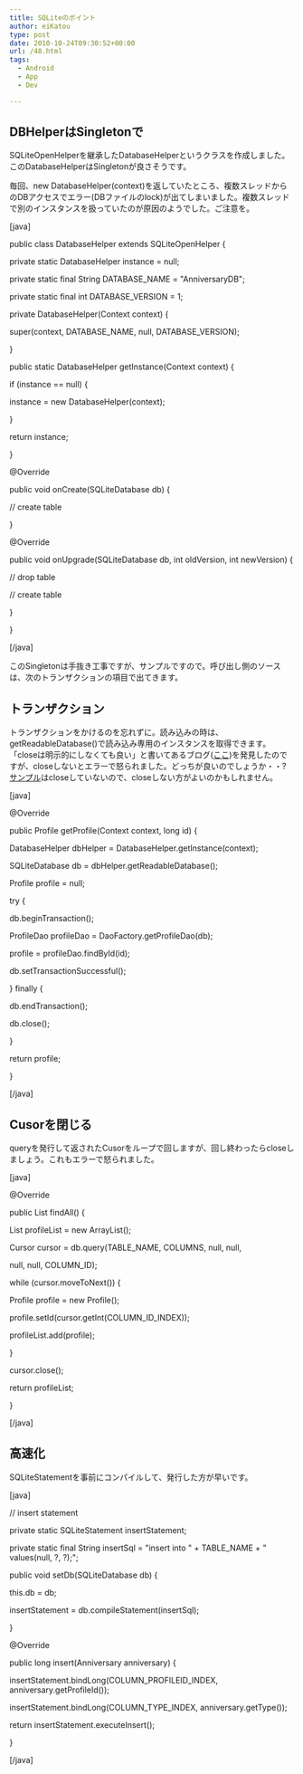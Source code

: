 ```yaml
---
title: SQLiteのポイント
author: eiKatou
type: post
date: 2010-10-24T09:30:52+00:00
url: /48.html
tags:
  - Android
  - App
  - Dev

---
```

## DBHelperはSingletonで

SQLiteOpenHelperを継承したDatabaseHelperというクラスを作成しました。このDatabaseHelperはSingletonが良さそうです。

毎回、new DatabaseHelper(context)を返していたところ、複数スレッドからのDBアクセスでエラー(DBファイルのlock)が出てしまいました。複数スレッドで別のインスタンスを扱っていたのが原因のようでした。ご注意を。
  
[java]
  
public class DatabaseHelper extends SQLiteOpenHelper {
      
private static DatabaseHelper instance = null;
      
private static final String DATABASE_NAME = "AnniversaryDB";
      
private static final int DATABASE_VERSION = 1;
      
private DatabaseHelper(Context context) {
          
super(context, DATABASE\_NAME, null, DATABASE\_VERSION);
      
}
      
public static DatabaseHelper getInstance(Context context) {
          
if (instance == null) {
              
instance = new DatabaseHelper(context);
          
}
          
return instance;
      
}
      
@Override
      
public void onCreate(SQLiteDatabase db) {
          
// create table
      
}
      
@Override
      
public void onUpgrade(SQLiteDatabase db, int oldVersion, int newVersion) {
          
// drop table
          
// create table
      
}
  
}

[/java]

このSingletonは手抜き工事ですが、サンプルですので。呼び出し側のソースは、次のトランザクションの項目で出てきます。

## トランザクション

トランザクションをかけるのを忘れずに。読み込みの時は、getReadableDatabase()で読み込み専用のインスタンスを取得できます。「closeは明示的にしなくても良い」と書いてあるブログ(<a href="http://d.hatena.ne.jp/ukiki999/20100524/p1" target="_blank">ここ</a>)を発見したのですが、closeしないとエラーで怒られました。どっちが良いのでしょうか・・? <a href="http://developer.android.com/reference/android/database/sqlite/SQLiteDatabase.html#beginTransaction%28%29" target="_blank">サンプル</a>はcloseしていないので、closeしない方がよいのかもしれません。
  
[java]
  
@Override
  
public Profile getProfile(Context context, long id) {
      
DatabaseHelper dbHelper = DatabaseHelper.getInstance(context);
      
SQLiteDatabase db = dbHelper.getReadableDatabase();
      
Profile profile = null;
      
try {
          
db.beginTransaction();
          
ProfileDao profileDao = DaoFactory.getProfileDao(db);
          
profile = profileDao.findById(id);
          
db.setTransactionSuccessful();
      
} finally {
      
db.endTransaction();
      
db.close();
      
}
      
return profile;
  
}

[/java]

## Cusorを閉じる

queryを発行して返されたCusorをループで回しますが、回し終わったらcloseしましょう。これもエラーで怒られました。
  
[java]
  
@Override
  
public List<Profile> findAll() {
      
List<Profile> profileList = new ArrayList<Profile>();
      
Cursor cursor = db.query(TABLE_NAME, COLUMNS, null, null,
          
null, null, COLUMN_ID);
      
while (cursor.moveToNext()) {
          
Profile profile = new Profile();
          
profile.setId(cursor.getInt(COLUMN\_ID\_INDEX));
          
profileList.add(profile);
      
}
      
cursor.close();
      
return profileList;
  
}

[/java] 

## 高速化

SQLiteStatementを事前にコンパイルして、発行した方が早いです。
  
[java]
  
// insert statement
  
private static SQLiteStatement insertStatement;
  
private static final String insertSql = "insert into " + TABLE_NAME + " values(null, ?, ?);";
  
public void setDb(SQLiteDatabase db) {
      
this.db = db;
      
insertStatement = db.compileStatement(insertSql);
  
}
  
@Override
  
public long insert(Anniversary anniversary) {
      
insertStatement.bindLong(COLUMN\_PROFILEID\_INDEX, anniversary.getProfileId());
      
insertStatement.bindLong(COLUMN\_TYPE\_INDEX, anniversary.getType());
      
return insertStatement.executeInsert();
  
}

[/java]
